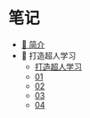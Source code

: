# 笔记
<!-- 
<i class="material-icons-two-tone">check_circle</i>

<span class="material-icons">done</span> -->

- [🚩  简介](snk/README.md)
- 📃 打造超人学习
  - [打造超人学习](snk/打造超人学习/打造超人学习.md)
  - [01](snk/打造超人学习/01.md)
  - [02](snk/打造超人学习/02.md)
  - [03](snk/打造超人学习/03.md)
  - [04](snk/打造超人学习/04.md)  

